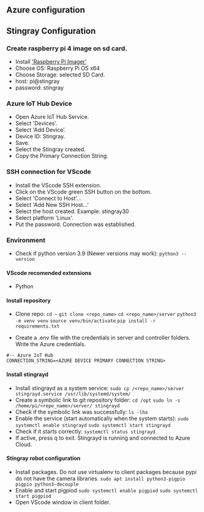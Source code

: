 ## Azure configuration

## Stingray Configuration

### Create raspberry pi 4 image on sd card.
- Install ['Raspberry Pi Imager'](https://www.raspberrypi.com/software/)
- Choose OS: Raspberry Pi OS x64
- Choose Storage: selected SD Card.
- host: pi@stingray<number>
- password: stingray

### Azure IoT Hub Device

- Open Azure IoT Hub Service.
- Select 'Devices'.
- Select 'Add Device'.
- Device ID: Stingray<number>.
- Save.
- Select the Stingray<number> created.
- Copy the Primary Connection String.

### SSH connection for VScode
- Install the VScode SSH extension.
- Click on the VScode green SSH button on the bottom.
- Select 'Connect to Host'...
- Select 'Add New SSH Host...'
- Select the host created. Example: stingray30
- Select platform 'Linux'.
- Put the password.
Connection was established.

### Environment

- Check if python version 3.9 (Newer versions may work):
`python3 --version`
#### VScode recomended extensions
- Python

#### Install repository
- Clone repo:
`cd ~`
`git clone <repo_name>`
`cd <repo_name>/server`
`python3 -m venv venv`
`source venv/bin/activate`
`pip install -r requirements.txt`

- Create a .env file with the credentials in server and controller folders. Write the Azure credentials.
```
#-- Azure IoT Hub
CONNECTION_STRING=<AZURE DEVICE PRIMARY CONNECTION STRING>
```

#### Install stingrayd
- Install stingrayd as a system service:
`sudo cp /<repo_name>/server stingrayd.service /usr/lib/systemd/system/`
- Create a symbolic link to git repository folder:
`cd /opt`
`sudo ln -s /home/pi/<repo_name>/server/ stingrayd`
- Check if the symbolic link was successfully:
`ls -lha`
- Enable the service (start automatically when the system starts):
`sudo systemctl enable stingrayd`
`sudo systemctl start stingrayd`
- Check if it starts correctly:
`systemctl status stingrayd`
- If active, press q to exit.
Stingrayd is running and connected to Azure Cloud.

#### Stingray robot configuration
- Install packages. Do not use virtualenv to client packages because pypi do not have the camera libraries.
`sudo apt install python3-pigpio pigpio python3-decouple`
- Enable and start pigpiod
`sudo systemctl enable pigpiod`
`sudo systemctl start pigpiod`
- Open VScode window in client folder.